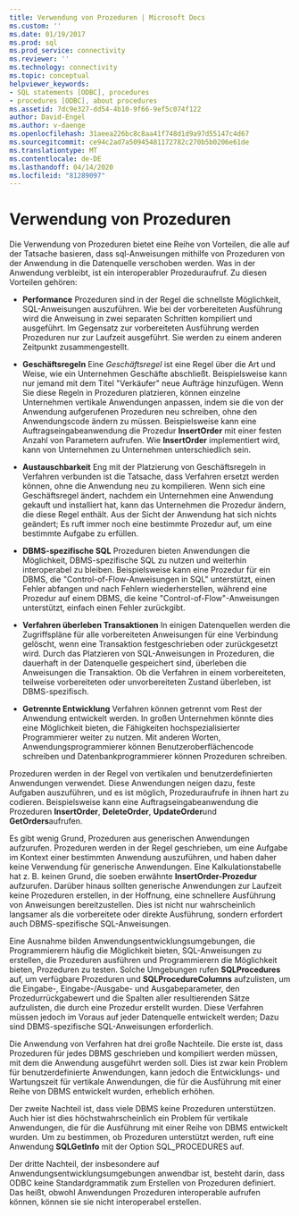 ```yaml
---
title: Verwendung von Prozeduren | Microsoft Docs
ms.custom: ''
ms.date: 01/19/2017
ms.prod: sql
ms.prod_service: connectivity
ms.reviewer: ''
ms.technology: connectivity
ms.topic: conceptual
helpviewer_keywords:
- SQL statements [ODBC], procedures
- procedures [ODBC], about procedures
ms.assetid: 7dc9e327-dd54-4b10-9f66-9ef5c074f122
author: David-Engel
ms.author: v-daenge
ms.openlocfilehash: 31aeea226bc8c8aa41f748d1d9a97d55147c4d67
ms.sourcegitcommit: ce94c2ad7a50945481172782c270b5b0206e61de
ms.translationtype: MT
ms.contentlocale: de-DE
ms.lasthandoff: 04/14/2020
ms.locfileid: "81289097"
---
```

# <a name="when-to-use-procedures"></a>Verwendung von Prozeduren
Die Verwendung von Prozeduren bietet eine Reihe von Vorteilen, die alle auf der Tatsache basieren, dass sql-Anweisungen mithilfe von Prozeduren von der Anwendung in die Datenquelle verschoben werden. Was in der Anwendung verbleibt, ist ein interoperabler Prozeduraufruf. Zu diesen Vorteilen gehören:  
  
-   **Performance** Prozeduren sind in der Regel die schnellste Möglichkeit, SQL-Anweisungen auszuführen. Wie bei der vorbereiteten Ausführung wird die Anweisung in zwei separaten Schritten kompiliert und ausgeführt. Im Gegensatz zur vorbereiteten Ausführung werden Prozeduren nur zur Laufzeit ausgeführt. Sie werden zu einem anderen Zeitpunkt zusammengestellt.  
  
-   **Geschäftsregeln** Eine *Geschäftsregel* ist eine Regel über die Art und Weise, wie ein Unternehmen Geschäfte abschließt. Beispielsweise kann nur jemand mit dem Titel "Verkäufer" neue Aufträge hinzufügen. Wenn Sie diese Regeln in Prozeduren platzieren, können einzelne Unternehmen vertikale Anwendungen anpassen, indem sie die von der Anwendung aufgerufenen Prozeduren neu schreiben, ohne den Anwendungscode ändern zu müssen. Beispielsweise kann eine Auftragseingabeanwendung die Prozedur **InsertOrder** mit einer festen Anzahl von Parametern aufrufen. Wie **InsertOrder** implementiert wird, kann von Unternehmen zu Unternehmen unterschiedlich sein.  
  
-   **Austauschbarkeit** Eng mit der Platzierung von Geschäftsregeln in Verfahren verbunden ist die Tatsache, dass Verfahren ersetzt werden können, ohne die Anwendung neu zu kompilieren. Wenn sich eine Geschäftsregel ändert, nachdem ein Unternehmen eine Anwendung gekauft und installiert hat, kann das Unternehmen die Prozedur ändern, die diese Regel enthält. Aus der Sicht der Anwendung hat sich nichts geändert; Es ruft immer noch eine bestimmte Prozedur auf, um eine bestimmte Aufgabe zu erfüllen.  
  
-   **DBMS-spezifische SQL** Prozeduren bieten Anwendungen die Möglichkeit, DBMS-spezifische SQL zu nutzen und weiterhin interoperabel zu bleiben. Beispielsweise kann eine Prozedur für ein DBMS, die "Control-of-Flow-Anweisungen in SQL" unterstützt, einen Fehler abfangen und nach Fehlern wiederherstellen, während eine Prozedur auf einem DBMS, die keine "Control-of-Flow"-Anweisungen unterstützt, einfach einen Fehler zurückgibt.  
  
-   **Verfahren überleben Transaktionen** In einigen Datenquellen werden die Zugriffspläne für alle vorbereiteten Anweisungen für eine Verbindung gelöscht, wenn eine Transaktion festgeschrieben oder zurückgesetzt wird. Durch das Platzieren von SQL-Anweisungen in Prozeduren, die dauerhaft in der Datenquelle gespeichert sind, überleben die Anweisungen die Transaktion. Ob die Verfahren in einem vorbereiteten, teilweise vorbereiteten oder unvorbereiteten Zustand überleben, ist DBMS-spezifisch.  
  
-   **Getrennte Entwicklung** Verfahren können getrennt vom Rest der Anwendung entwickelt werden. In großen Unternehmen könnte dies eine Möglichkeit bieten, die Fähigkeiten hochspezialisierter Programmierer weiter zu nutzen. Mit anderen Worten, Anwendungsprogrammierer können Benutzeroberflächencode schreiben und Datenbankprogrammierer können Prozeduren schreiben.  
  
 Prozeduren werden in der Regel von vertikalen und benutzerdefinierten Anwendungen verwendet. Diese Anwendungen neigen dazu, feste Aufgaben auszuführen, und es ist möglich, Prozeduraufrufe in ihnen hart zu codieren. Beispielsweise kann eine Auftragseingabeanwendung die Prozeduren **InsertOrder**, **DeleteOrder**, **UpdateOrder**und **GetOrders**aufrufen.  
  
 Es gibt wenig Grund, Prozeduren aus generischen Anwendungen aufzurufen. Prozeduren werden in der Regel geschrieben, um eine Aufgabe im Kontext einer bestimmten Anwendung auszuführen, und haben daher keine Verwendung für generische Anwendungen. Eine Kalkulationstabelle hat z. B. keinen Grund, die soeben erwähnte **InsertOrder-Prozedur** aufzurufen. Darüber hinaus sollten generische Anwendungen zur Laufzeit keine Prozeduren erstellen, in der Hoffnung, eine schnellere Ausführung von Anweisungen bereitzustellen. Dies ist nicht nur wahrscheinlich langsamer als die vorbereitete oder direkte Ausführung, sondern erfordert auch DBMS-spezifische SQL-Anweisungen.  
  
 Eine Ausnahme bilden Anwendungsentwicklungsumgebungen, die Programmierern häufig die Möglichkeit bieten, SQL-Anweisungen zu erstellen, die Prozeduren ausführen und Programmierern die Möglichkeit bieten, Prozeduren zu testen. Solche Umgebungen rufen **SQLProcedures** auf, um verfügbare Prozeduren und **SQLProcedureColumns** aufzulisten, um die Eingabe-, Eingabe-/Ausgabe- und Ausgabeparameter, den Prozedurrückgabewert und die Spalten aller resultierenden Sätze aufzulisten, die durch eine Prozedur erstellt wurden. Diese Verfahren müssen jedoch im Voraus auf jeder Datenquelle entwickelt werden; Dazu sind DBMS-spezifische SQL-Anweisungen erforderlich.  
  
 Die Anwendung von Verfahren hat drei große Nachteile. Die erste ist, dass Prozeduren für jedes DBMS geschrieben und kompiliert werden müssen, mit dem die Anwendung ausgeführt werden soll. Dies ist zwar kein Problem für benutzerdefinierte Anwendungen, kann jedoch die Entwicklungs- und Wartungszeit für vertikale Anwendungen, die für die Ausführung mit einer Reihe von DBMS entwickelt wurden, erheblich erhöhen.  
  
 Der zweite Nachteil ist, dass viele DBMS keine Prozeduren unterstützen. Auch hier ist dies höchstwahrscheinlich ein Problem für vertikale Anwendungen, die für die Ausführung mit einer Reihe von DBMS entwickelt wurden. Um zu bestimmen, ob Prozeduren unterstützt werden, ruft eine Anwendung **SQLGetInfo** mit der Option SQL_PROCEDURES auf.  
  
 Der dritte Nachteil, der insbesondere auf Anwendungsentwicklungsumgebungen anwendbar ist, besteht darin, dass ODBC keine Standardgrammatik zum Erstellen von Prozeduren definiert. Das heißt, obwohl Anwendungen Prozeduren interoperable aufrufen können, können sie sie nicht interoperabel erstellen.

